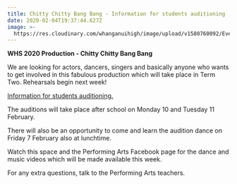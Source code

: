 ```yaml
---
title: Chitty Chitty Bang Bang - Information for students auditioning
date: 2020-02-04T19:37:44.627Z
image: >-
  https://res.cloudinary.com/whanganuihigh/image/upload/v1580760092/Events/84350244_858307931258213_4845841897329000448_n.jpg
---
```

**WHS 2020 Production - Chitty Chitty Bang Bang**  

We are looking for actors, dancers, singers and basically anyone who wants to get involved in this fabulous production which will take place in Term Two. Rehearsals begin next week! 

[Information for students auditioning.](<[Information for students auditioning.](https://docs.google.com/document/d/1BaYRPFM4x0G1DMpZ6h0qvbdhe1Jde9MkIe_FUQmfAGk/edit)>)

The auditions will take place after school on Monday 10 and Tuesday 11 February.  

There will also be an opportunity to come and learn the audition dance on Friday 7 February also at lunchtime.  

Watch this space and the Performing Arts Facebook page for the dance and music videos which will be made available this week.  

For any extra questions, talk to the Performing Arts teachers.
